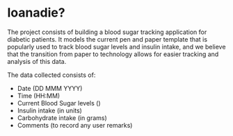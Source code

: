 # Ioanadie?
The project consists of building a blood sugar tracking application for diabetic patients. It models the current pen and paper template that is popularly used to track blood sugar levels and insulin intake, and we believe that the transition from paper to technology allows for easier tracking and analysis of this data.

The data collected consists of:
- Date (DD MMM YYYY)
- Time (HH:MM)
- Current Blood Sugar levels ()
- Insulin intake (in units)
- Carbohydrate intake (in grams)
- Comments (to record any user remarks)



